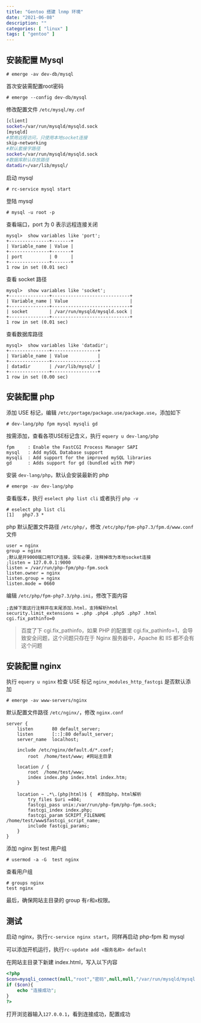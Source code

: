 ```yaml
---
title: "Gentoo 搭建 lnmp 环境"
date: "2021-06-08"
description: ""
categories: [ "linux" ]
tags: [ "gentoo" ]
---
```


## 安装配置 Mysql

```bash-session
# emerge -av dev-db/mysql
```

首次安装需配置root密码

```bash-session
# emerge --config dev-db/mysql
```

修改配置文件 `/etc/mysql/my.cnf`

```bash
[client]
socket=/var/run/mysqld/mysqld.sock
[mysqld]
#禁用远程访问，只使用本地socket连接
skip-networking 
#默认套接字路径
socket=/var/run/mysqld/mysqld.sock
#数据库默认存放路径
datadir=/var/lib/mysql/
```

启动 mysql

```bash-session
# rc-service mysql start
```

登陆 mysql

```bash-session
# mysql -u root -p
```

查看端口，port 为 0 表示远程连接关闭

```text
mysql>  show variables like 'port';
+---------------+-------+
| Variable_name | Value |
+---------------+-------+
| port          | 0     |
+---------------+-------+
1 row in set (0.01 sec)
```


查看 socket 路径

```text
mysql>  show variables like 'socket';
+---------------+-----------------------------+
| Variable_name | Value                       |
+---------------+-----------------------------+
| socket        | /var/run/mysqld/mysqld.sock |
+---------------+-----------------------------+
1 row in set (0.01 sec)
```

查看数据库路径

```text
mysql>  show variables like 'datadir';
+---------------+-----------------+
| Variable_name | Value           |
+---------------+-----------------+
| datadir       | /var/lib/mysql/ |
+---------------+-----------------+
1 row in set (0.00 sec)
```

## 安装配置 php

添加 USE 标记，编辑 `/etc/portage/package.use/package.use`，添加如下

```bash-session
# dev-lang/php fpm mysql mysqli gd
```
按需添加，查看各项USE标记含义，执行 `equery u dev-lang/php`
```
fpm     : Enable the FastCGI Process Manager SAPI
mysql   : Add mySQL Database support
mysqli  : Add support for the improved mySQL libraries
gd      : Adds support for gd (bundled with PHP)
```
安装 `dev-lang/php`，默认会安装最新的 php

```bash-session
# emerge -av dev-lang/php
```

查看版本，执行 `eselect php list cli` 或者执行 `php -v`

```bash-session
# eselect php list cli
[1]   php7.3 *
```

php 默认配置文件路径 `/etc/php/`，修改 `/etc/php/fpm-php7.3/fpm.d/www.conf` 文件

```text
user = nginx
group = nginx 
;默认是开9000端口用TCP连接，没有必要，注释掉改为本地socket连接
;listen = 127.0.0.1:9000 
listen = /var/run/php-fpm/php-fpm.sock
listen.owner = nginx
listen.group = nginx
listen.mode = 0660
```

编辑 `/etc/php/fpm-php7.3/php.ini`，修改下面内容

```text
;去掉下面这行注释并在末尾添加.html，支持解析html
security.limit_extensions = .php .php4 .php5 .php7 .html
cgi.fix_pathinfo=0
```

> 百度了下 cgi.fix_pathinfo，如果 PHP 的配置里 cgi.fix_pathinfo=1，会导致安全问题，这个问题只存在于 Nginx 服务器中，Apache 和 IIS 都不会有这个问题

## 安装配置 nginx

执行 `equery u nginx` 检查 USE 标记 `nginx_modules_http_fastcgi` 是否默认添加

```bash-session
# emerge -av www-servers/nginx
```

默认配置文件路径 `/etc/nginx/`，修改 `nginx.conf`

```nginx
server {
    listen       80 default_server;
    listen       [::]:80 default_server;
    server_name  localhost;

    include /etc/nginx/default.d/*.conf;
    	root  /home/test/www; #网站主目录

    location / {
    	root  /home/test/www;
    	index index.php index.html index.htm; 
    }

    location ~ .*\.(php|html)$ {  #添加php，html解析
        try_files $uri =404;
        fastcgi_pass unix:/var/run/php-fpm/php-fpm.sock;
        fastcgi_index index.php;
        fastcgi_param SCRIPT_FILENAME /home/test/www$fastcgi_script_name;
        include fastcgi_params;
    }
}

```

添加 nginx 到 test 用户组

```bash-session
# usermod -a -G  test nginx
```

查看用户组

```bash-session
# groups nginx
test nginx
```

最后，确保网站主目录的 group 有`r`和`x`权限。

## 测试

启动 nginx，执行`rc-service nginx start`，同样再启动 php-fpm 和 mysql

可以添加开机运行，执行`rc-update add <服务名称> default`

在网站主目录下新建 index.html，写入以下内容

```php
<?php
$con=mysqli_connect(null,"root","密码",null,null,"/var/run/mysqld/mysqld.sock");
if ($con){
    echo "连接成功";
}
?>

```

打开浏览器输入`127.0.0.1`，看到连接成功，配置成功

